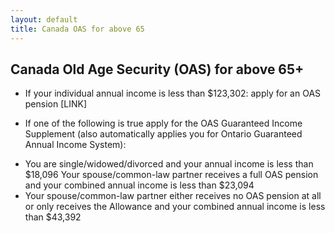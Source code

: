```yaml
---
layout: default
title: Canada OAS for above 65
---
```


##  Canada Old Age Security (OAS) for above 65+

- If your individual annual income is less than $123,302: apply for an OAS pension [LINK]

- If one of the following is true apply for the OAS Guaranteed Income Supplement (also automatically applies you for Ontario Guaranteed Annual Income System):
* You are single/widowed/divorced and your annual income is less than $18,096 Your spouse/common-law partner receives a full OAS pension and your combined annual income is less than $23,094
* Your spouse/common-law partner either receives no OAS pension at all or only receives the Allowance and your combined annual income is less than $43,392
